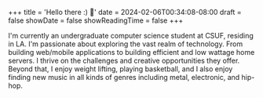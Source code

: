 +++
title = 'Hello there :) 👋'
date = 2024-02-06T00:34:08-08:00
draft = false
showDate = false
showReadingTime = false
+++

I'm currently an undergraduate computer science student at CSUF, residing in LA.
I'm passionate about exploring the vast realm of technology. From building
web/mobile applications to building efficient and low wattage home servers. I
thrive on the challenges and creative opportunities they offer. Beyond that, I
enjoy weight lifting, playing basketball, and I also enjoy finding new music in
all kinds of genres including metal, electronic, and hip-hop.
